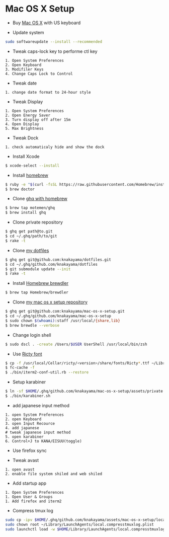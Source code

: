 Mac OS X Setup
==============

* Buy [Mac OS X](http://www.apple.com/jp/mac/) with US keyboard

* Update system

```bash
sudo softwareupdate --install --recommended
```

* Tweak caps-lock key to performe ctl key

```text
1. Open System Preferences
2. Open Keyboard
3. Modifiler Keys
4. Change Caps Lock to Control
```

* Tweak date

```text
1. change date format to 24-hour style
```

* Tweak Display

```text
1. Open System Preferences
2. Open Energy Saver
3. Turn display off after 15m
4. Open Display
5. Max Brightness
```

* Tweak Dock

```text
1. check automaticaly hide and show the dock
```

* Install Xcode

```bash
$ xcode-select --install
```

* Install [homebrew](http://brew.sh/)

```bash
$ ruby -e "$(curl -fsSL https://raw.githubusercontent.com/Homebrew/install/master/install)"
$ brew doctor
```

* Clone [ghq with homebrew](https://github.com/motemen/homebrew-ghq)

```bash
$ brew tap motemen/ghq
$ brew install ghq
```

* Clone private repository

```bash
$ ghq get path@to.git
$ cd ~/.ghq/path/to/git
$ rake -t
```

* Clone [my dotfiles](https://github.com/knakayama/dotfiles)

```bash
$ ghq get git@github.com:knakayama/dotfiles.git
$ cd ~/.ghq/github.com/knakayama/dotfiles
$ git submodule update --init
$ rake -t
```

* Install [Homebrew brewdler](https://github.com/Homebrew/homebrew-brewdler)

```bash
$ brew tap Homebrew/brewdler
```

* Clone [my mac os x setup repository](https://github.com/knakayama/mac-os-x-setup)

```bash
$ ghq get git@github.com:knakayama/mac-os-x-setup.git
$ cd ~/.ghq/github.com/knakayama/mac-os-x-setup
$ sudo chown $(whoami):staff /usr/local/{share,lib}
$ brew brewdle --verbose
```

* Change login shell

```bash
$ sudo dscl . -create /Users/$USER UserShell /usr/local/bin/zsh
```

* Use [Ricty font](https://github.com/yascentur/Ricty)

```bash
$ cp -f /usr/local/Cellar/ricty/<version>/share/fonts/Ricty*.ttf ~/Library/Fonts/
$ fc-cache -f
$ ./bin/iterm2-conf-util.rb --restore
```

* Setup karabiner

```bash
$ ln -sf $HOME/.ghq/github.com/knakayama/mac-os-x-setup/assets/private.xml $HOME/Library/Application\ Support/Karabiner/private.xml
$ ./bin/karabiner.sh
```

* add japanese input method

```text
1. open System Preferences
2. open Keyboard
3. open Input Recource
4. add japanese
# tweak japanese input method
5. open karabiner
6. Control+J to KANA/EISUU(toggle)
```

* Use firefox sync

* Tweak avast

```text
1. open avast
2. enable file system shiled and web shiled
```

* Add startup app

```text
1. Open System Preferences
1. Open User & Groups
1. Add firefox and iterm2
```

* Compress tmux log

```bash
sudo cp -ipv $HOME/.ghq/github.com/knakayama/assets/mac-os-x-setup/local.compresstmuxlog.plist $HOME/Library/LaunchAgents
sudo chown root ~/Library/LaunchAgents/local.compresstmuxlog.plist
sudo launchctl load -w $HOME/Library/LaunchAgents/local.compresstmuxlog.plist
```

